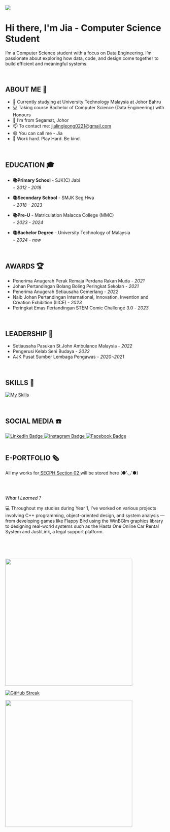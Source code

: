 ![](https://user-images.githubusercontent.com/18350557/176309783-0785949b-9127-417c-8b55-ab5a4333674e.gif)
# Hi there, I'm Jia - Computer Science Student

I’m a Computer Science student with a focus on Data Engineering. I’m passionate about exploring how data, code, and design come together to build efficient and meaningful systems.

<br>

## ABOUT ME 👧
- 🔭 Currently studying at University Technology Malaysia at Johor Bahru
- 💻 Taking course Bachelor of Computer Science (Data Engineering) with Honours
- 🌱 I’m from Segamat, Johor
- 📫 To contact me: jialingleong0221@gmail.com
- 😄 You can call me - Jia
- 🌙 Work hard. Play Hard. Be kind.

<br>

## EDUCATION 🎓
- **📚Primary School** - SJK(C) Jabi <br>
  ‣  *2012 - 2018*

- **📚Secondary School** - SMJK Seg Hwa <br>
  ‣  *2018 - 2023*

- **📚Pre-U** - Matriculation Malacca College (MMC) <br>
  ‣  *2023 - 2024*

- **📚Bachelor Degree** - University Technology of Malaysia <br>
  ‣  *2024 - now*

<br>

## AWARDS 🏆
- Penerima Anugerah Perak Remaja Perdana Rakan Muda - *2021*
- Johan Pertandingan Bolang Boling Peringkat Sekolah - *2021*
- Penerima Anugerah Setiausaha Cemerlang - *2022*
- Naib Johan Pertandingan International, Innovation, Invention and Creation Exhibition (IIICE) - *2023*
- Peringkat Emas Pertandingan STEM Comic Challenge 3.0 - *2023*

<br>

## LEADERSHIP 🥇
- Setiausaha Pasukan St.John Ambulance Malaysia - *2022*
- Pengerusi Kelab Seni Budaya - *2022*
- AJK Pusat Sumber Lembaga Pengawas - *2020~2021*

<br> 

## SKILLS 🔧
[![My Skills](https://skillicons.dev/icons?i=cpp,js,github,html,discord)](https://skillicons.dev)

<br>

## SOCIAL MEDIA ☎️
<div id="badges">
  <a href="http://linkedin.com/in/%E5%98%89%E7%8E%B2-%E6%A2%81-536aa2340">
    <img src="https://img.shields.io/badge/LinkedIn-blue?style=for-the-badge&logo=linkedin&logoColor=white" alt="LinkedIn Badge"/>
  </a>
  <a href="https://www.instagram.com/jialingg02?igsh=MjV1MHo4bW12aTF2">
    <img src="https://img.shields.io/badge/Instagram-red?style=for-the-badge&logo=instagram&logoColor=white" alt="Instagram Badge"/>
  </a>
  <a href="https://www.facebook.com/share/n8zxnfkBqBRvJk72/?mibextid=wwXIfr">
    <img src="https://img.shields.io/badge/Facebook-blue?style=for-the-badge&logo=facebook&logoColor=white" alt="Facebook Badge"/>
  </a>
</div>

<br>

## E-PORTFOLIO 🗞️
<td width="180%">
All my works for<a href="https://JiaLing221.github.io/"> SECPH Section 02 </a> will be stored here (●'◡'●)

<br><br>

*What I Learned ?*
</div>💻 Throughout my studies during Year 1, I’ve worked on various projects involving C++ programming, object-oriented design, and system analysis — from developing games like Flappy Bird using the WinBGIm graphics library to designing real-world systems such as the Hasta One Online Car Rental System and JustiLink, a legal support platform.

<br><br>

##

###
<img width=400 src='https://github-readme-stats.vercel.app/api?username=JiaLing221&theme=vue-dark&show_icons=true&hide_border=true&count_private=true' />

[![GitHub Streak](https://streak-stats.demolab.com/?user=DenverCoder1)](https://git.io/streak-stats)

<img width=400 src='https://github-readme-stats.vercel.app/api/top-langs/?username=JiaLing221&theme=vue-dark&show_icons=true&hide_border=true&layout=compact' />
